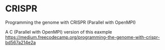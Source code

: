 # CRISPR
Programming the genome with CRISPR (Parallel with OpenMPI)

A C (Parallel with OpenMPI) version of this eaxmple https://medium.freecodecamp.org/programming-the-genome-with-crispr-bd567a214e2a
